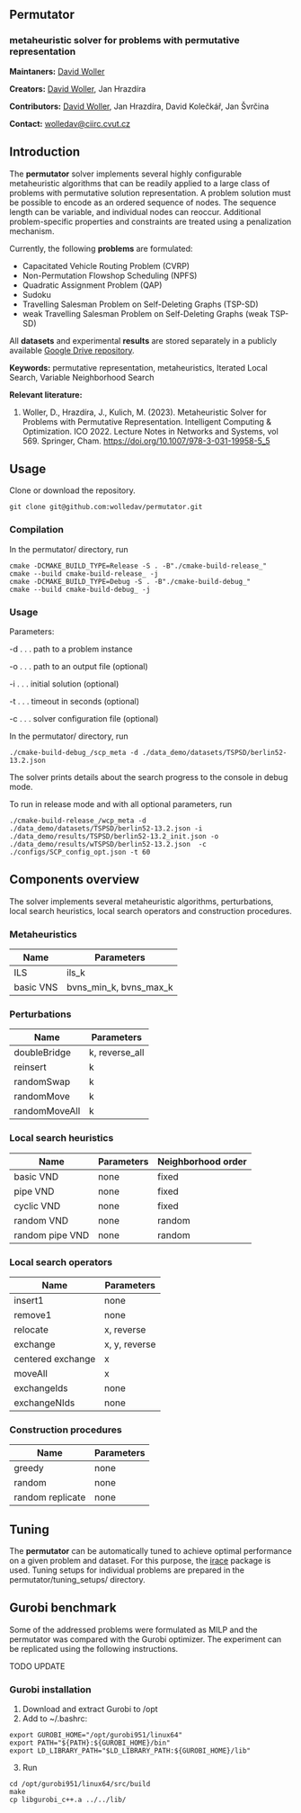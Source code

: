 ## Permutator 
### metaheuristic solver for problems with permutative representation 

**Maintaners:** [David Woller](http://imr.ciirc.cvut.cz/People/David)

**Creators:** [David Woller](http://imr.ciirc.cvut.cz/People/David), Jan Hrazdíra

**Contributors:** [David Woller](http://imr.ciirc.cvut.cz/People/David), Jan Hrazdíra, David Kolečkář, Jan Švrčina

**Contact:** wolledav@ciirc.cvut.cz


## Introduction

The **permutator** solver implements several highly configurable metaheuristic algorithms that can be readily applied to a large class of problems with permutative solution representation.
A problem solution must be possible to encode as an ordered sequence of nodes.
The sequence length can be variable, and individual nodes can reoccur.
Additional problem-specific properties and constraints are treated using a penalization mechanism.

Currently, the following **problems** are formulated: 

- Capacitated Vehicle Routing Problem (CVRP)
- Non-Permutation Flowshop Scheduling (NPFS)
- Quadratic Assignment Problem (QAP)
- Sudoku
- Travelling Salesman Problem on Self-Deleting Graphs (TSP-SD)
- weak Travelling Salesman Problem on Self-Deleting Graphs (weak TSP-SD)

All **datasets** and experimental **results** are stored separately in a publicly available [Google Drive repository](https://drive.google.com/drive/folders/1BAbfwAIO1iAvtP9s4yG5JJ_jpsE_qtyS?usp=sharing).


**Keywords:** permutative representation, metaheuristics, Iterated Local Search, Variable Neighborhood Search

**Relevant literature:**

1. Woller, D., Hrazdíra, J., Kulich, M. (2023). Metaheuristic Solver for Problems with Permutative Representation. Intelligent Computing & Optimization. ICO 2022. Lecture Notes in Networks and Systems, vol 569. Springer, Cham. https://doi.org/10.1007/978-3-031-19958-5_5




## Usage

Clone or download the repository. 

```
git clone git@github.com:wolledav/permutator.git
```


### Compilation

In the permutator/ directory, run

```
cmake -DCMAKE_BUILD_TYPE=Release -S . -B"./cmake-build-release_"
cmake --build cmake-build-release_ -j
cmake -DCMAKE_BUILD_TYPE=Debug -S . -B"./cmake-build-debug_"
cmake --build cmake-build-debug_ -j
```

### Usage
Parameters:

-d . . . path to a problem instance

-o . . . path to an output file (optional)

-i . . . initial solution (optional)

-t . . . timeout in seconds (optional)

-c . . . solver configuration file (optional)


In the permutator/ directory, run
```
./cmake-build-debug_/scp_meta -d ./data_demo/datasets/TSPSD/berlin52-13.2.json
```
The solver prints details about the search progress to the console in debug mode.

To run in release mode and with all optional parameters, run

```
./cmake-build-release_/wcp_meta -d ./data_demo/datasets/TSPSD/berlin52-13.2.json -i ./data_demo/results/TSPSD/berlin52-13.2_init.json -o ./data_demo/results/wTSPSD/berlin52-13.2.json  -c ./configs/SCP_config_opt.json -t 60
```








## Components overview

The solver implements several metaheuristic algorithms, perturbations, local search heuristics, local search operators and construction procedures.

### Metaheuristics
| Name            | Parameters                            |
|-----------------|---------------------------------------|
| ILS             | ils_k                                 |
| basic VNS       | bvns_min_k, bvns_max_k                |

### Perturbations
| Name            | Parameters     |
|-----------------|----------------|
| doubleBridge   | k, reverse_all |
| reinsert        | k              |
| randomSwap     | k              |
| randomMove     | k              |
| randomMoveAll | k              |

### Local search heuristics
| Name            | Parameters | Neighborhood order |
|-----------------|------------|--------------------|
| basic VND       | none       | fixed              |
| pipe VND        | none       | fixed              |
| cyclic VND      | none       | fixed              |
| random VND      | none       | random             |
| random pipe VND | none       | random             |

### Local search operators
| Name              | Parameters    |
|-------------------|---------------|
| insert1           | none          |
| remove1           | none          |
| relocate          | x, reverse    |
| exchange          | x, y, reverse |
| centered exchange | x             |
| moveAll          | x             |
| exchangeIds      | none          |
| exchangeNIds    | none          |

### Construction procedures
| Name             | Parameters |
|------------------|------------|
| greedy           | none       |
| random           | none       |
| random replicate | none       |



## Tuning

The **permutator** can be automatically tuned to achieve optimal performance on a given problem and dataset.
For this purpose, the [irace](https://mlopez-ibanez.github.io/irace/) package is used.
Tuning setups for individual problems are prepared in the permutator/tuning_setups/ directory.




## Gurobi benchmark

Some of the addressed problems were formulated as MILP and the permutator was compared with the Gurobi optimizer.
The experiment can be replicated using the following instructions.

TODO UPDATE

### Gurobi installation
1) Download and extract Gurobi to /opt
2) Add to ~/.bashrc:
```
export GUROBI_HOME="/opt/gurobi951/linux64"
export PATH="${PATH}:${GUROBI_HOME}/bin"
export LD_LIBRARY_PATH="$LD_LIBRARY_PATH:${GUROBI_HOME}/lib"
```
3) Run
```
cd /opt/gurobi951/linux64/src/build
make
cp libgurobi_c++.a ../../lib/
```




